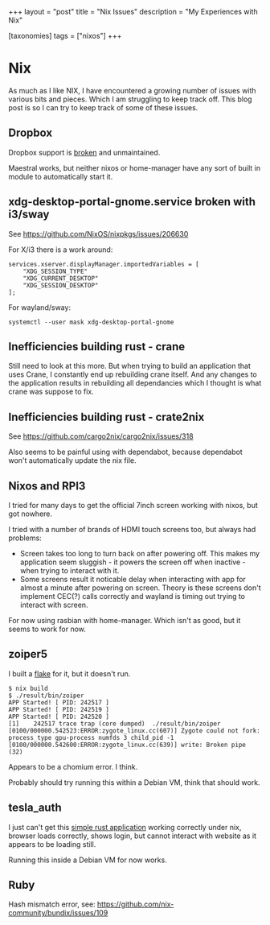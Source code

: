 +++
layout = "post"
title = "Nix Issues"
description = "My Experiences with Nix"

[taxonomies]
tags = ["nixos"]
+++

# Nix

As much as I like NIX, I have encountered a growing number of issues with
various bits and pieces. Which I am struggling to keep track off. This blog
post is so I can try to keep track of some of these issues.

## Dropbox

Dropbox support is [broken](https://github.com/NixOS/nixpkgs/issues/235345)
and unmaintained.

Maestral works, but neither nixos or home-manager have any sort of built in
module to automatically start it.

## xdg-desktop-portal-gnome.service broken with i3/sway

See <https://github.com/NixOS/nixpkgs/issues/206630>

For X/i3 there is a work around:

```
services.xserver.displayManager.importedVariables = [
    "XDG_SESSION_TYPE"
    "XDG_CURRENT_DESKTOP"
    "XDG_SESSION_DESKTOP"
];
```

For wayland/sway:

```
systemctl --user mask xdg-desktop-portal-gnome
```

## Inefficiencies building rust - crane

Still need to look at this more. But when trying to build an application
that uses Crane, I constantly end up rebuilding crane itself. And any
changes to the application results in rebuilding all dependancies which I
thought is what crane was suppose to fix.

## Inefficiencies building rust - crate2nix

See <https://github.com/cargo2nix/cargo2nix/issues/318>

Also seems to be painful using with dependabot, because dependabot won't
automatically update the nix file.

## Nixos and RPI3

I tried for many days to get the official 7inch screen working with nixos,
but got nowhere.

I tried with a number of brands of HDMI touch screens too, but always had
problems:

- Screen takes too long to turn back on after powering off. This makes my
  application seem sluggish - it powers the screen off when inactive - when
  trying to interact with it.
- Some screens result it noticable delay when interacting with app for
  almost a minute after powering on screen. Theory is these screens don't
  implement CEC(?) calls correctly and wayland is timing out trying to
  interact with screen.

For now using rasbian with home-manager. Which isn't as good, but it seems
to work for now.

## zoiper5

I built a [flake](https://github.com/brianmay/zoiper) for it, but it
doesn't run.

```
$ nix build
$ ./result/bin/zoiper
APP Started! [ PID: 242517 ]
APP Started! [ PID: 242519 ]
APP Started! [ PID: 242520 ]
[1]    242517 trace trap (core dumped)  ./result/bin/zoiper
[0100/000000.542523:ERROR:zygote_linux.cc(607)] Zygote could not fork: process_type gpu-process numfds 3 child_pid -1
[0100/000000.542600:ERROR:zygote_linux.cc(639)] write: Broken pipe (32)
```

Appears to be a chomium error. I think.

Probably should try running this within a Debian VM, think that should
work.

## tesla_auth

I just can't get this [simple rust application](https://github.com/adriankumpf/tesla_auth) working correctly
under nix, browser loads correctly, shows login, but cannot interact with
website as it appears to be loading still.

Running this inside a Debian VM for now works.

## Ruby

Hash mismatch error, see: <https://github.com/nix-community/bundix/issues/109>
